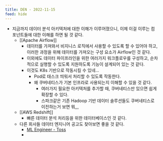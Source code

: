 ```yaml
---
title: DEN - 2022-11-15
feed: hide
---
```


- 지금까지 데이터 분석 아키텍처에 대한 이해가 이루어졌으니, 이제 이걸 이루는 컴포넌트들에 대한 이해를 하면 될 것 같다.
	- [[Apache Airflow]]
		- 데이터를 가져와서 비지니스 로직에서 사용할 수 있도록 할 수 있어야 하고, 이러한 과정을 위해 데이터를 가져오는 구성 요소가 Airflow인 것 같다.
		- 이외에도 데이터 파이프라인을 위한 여러가지 워크플로우를 구성하고, 순차적으로 실행할 수 있도록 지원하도록 기능이 설계되어 있는 것 같다.
		- 이것도 K8s 기반으로 작동시킬 수 있네...
			- Pod로 태스크 띄워서 처리할 수 있도록 작동한다.
			- 왜 쿠버네티스가 기본 인프라로 사용되는지 이해할 수 있을 것 같다.
				- 여러가지 필요한 아키텍처를 추가할 때, 쿠버네티스만 있으면 쉽게 확장할 수 있다.
				- 스파크같은 기존 Hadoop 기반 데이터 솔루션들도 쿠버네티스로 이전하는거 보면 뭐,,,
	- [[AWS Redshift]]
		- 빠른 데이터 분석 처리등을 위한 데이터베이스인 것 같다.
	- 다른 회사들 데이터 엔지니어 공고도 찾아보면 좋을 것 같다.
		- [ML Engineer - Toss](https://www.linkedin.com/jobs/view/3227519419/?trackingId=fWoy%2BXYpRFy79kKDLUpefw%3D%3D&refId=DPEcmUOdS660DnkBwlAcfQ%3D%3D&midToken=AQFKSQJmoorblQ&midSig=1Wfex1bW4ykqw1&trk=eml-jobs_jymbii_digest-job_card-0-jobcard_body&trkEmail=eml-jobs_jymbii_digest-job_card-0-jobcard_body-null-h4f017~lahn5cm5~gc-null-null&eid=h4f017-lahn5cm5-gc)
		- 